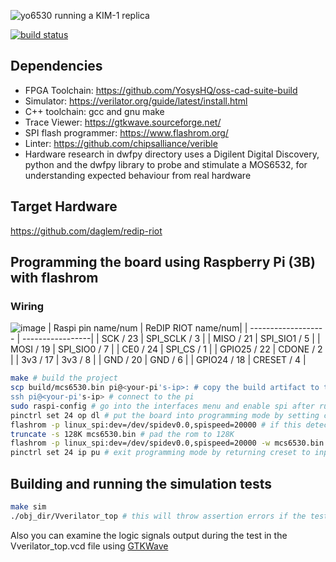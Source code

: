 ![yo6530 running a KIM-1 replica](img/yo6530.jpg)

[![build status](https://builds.sr.ht/~sajattack/yo6530.svg)](https://builds.sr.ht/~sajattack/yo6530?)

## Dependencies
- FPGA Toolchain: https://github.com/YosysHQ/oss-cad-suite-build
- Simulator: https://verilator.org/guide/latest/install.html
- C++ toolchain: gcc and gnu make
- Trace Viewer: https://gtkwave.sourceforge.net/
- SPI flash programmer: https://www.flashrom.org/
- Linter: https://github.com/chipsalliance/verible
- Hardware research in dwfpy directory uses a Digilent Digital Discovery, python and the dwfpy library to probe and stimulate a MOS6532, for understanding expected behaviour from real hardware

## Target Hardware
https://github.com/daglem/redip-riot

## Programming the board using Raspberry Pi (3B) with flashrom
### Wiring
![image](https://github.com/user-attachments/assets/bc206d53-67dd-4660-89ce-49be5b99f39b)
| Raspi pin name/num  | ReDIP RIOT name/num|
| ------------------- | -----------------|
| SCK / 23            | SPI_SCLK / 3     |
| MISO / 21           | SPI_SIO1 / 5     |
| MOSI / 19           | SPI_SIO0 / 7     |
| CE0 / 24            | SPI_CS / 1       |
| GPIO25 / 22         | CDONE / 2        |
| 3v3 / 17            | 3v3 / 8          |
| GND / 20            | GND / 6          |
| GPIO24 / 18         | CRESET / 4       |

```sh
make # build the project
scp build/mcs6530.bin pi@<your-pi's-ip>: # copy the build artifact to the pi for flashing
ssh pi@<your-pi's-ip> # connect to the pi
sudo raspi-config # go into the interfaces menu and enable spi after running this command
pinctrl set 24 op dl # put the board into programming mode by setting creset low
flashrom -p linux_spi:dev=/dev/spidev0.0,spispeed=20000 # if this detects the device, all is good, otherwise check your spi is enabled and your wiring
truncate -s 128K mcs6530.bin # pad the rom to 128K
flashrom -p linux_spi:dev=/dev/spidev0.0,spispeed=20000 -w mcs6530.bin # write the flash
pinctrl set 24 ip pu # exit programming mode by returning creset to input pullup
```

## Building and running the simulation tests
```sh
make sim
./obj_dir/Vverilator_top # this will throw assertion errors if the tests fail
```
Also you can examine the logic signals output during the test in the Vverilator_top.vcd file using [GTKWave](https://gtkwave.sourceforge.net/)
